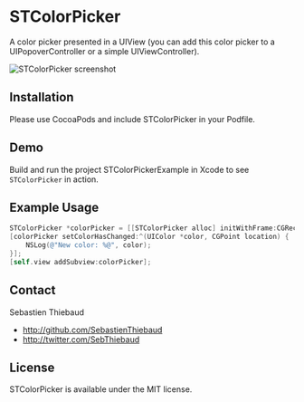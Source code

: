 # STColorPicker

A color picker presented in a UIView (you can add this color picker to a UIPopoverController or a simple UIViewController).

![STColorPicker screenshot](https://raw.github.com/SebastienThiebaud/STColorPicker/master/screenshot.png "STColorPicker Screenshot")

## Installation

Please use CocoaPods and include STColorPicker in your Podfile.

## Demo

Build and run the project STColorPickerExample in Xcode to see `STColorPicker` in action. 

## Example Usage

``` objective-c
STColorPicker *colorPicker = [[STColorPicker alloc] initWithFrame:CGRectMake(0.0, 0.0, 200.0, 180.0)];
[colorPicker setColorHasChanged:^(UIColor *color, CGPoint location) {
    NSLog(@"New color: %@", color);
}];
[self.view addSubview:colorPicker];
```

## Contact

Sebastien Thiebaud

- http://github.com/SebastienThiebaud
- http://twitter.com/SebThiebaud

## License

STColorPicker is available under the MIT license.

